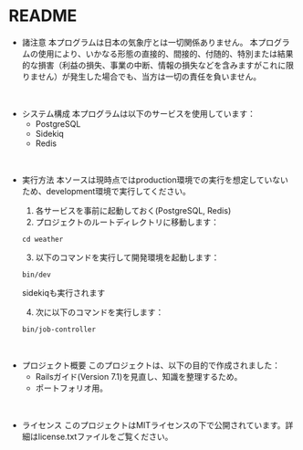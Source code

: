 # README

* 諸注意
本プログラムは日本の気象庁とは一切関係ありません。
本プログラムの使用により、いかなる形態の直接的、間接的、付随的、特別または結果的な損害（利益の損失、事業の中断、情報の損失などを含みますがこれに限りません）が発生した場合でも、当方は一切の責任を負いません。
<br>

* システム構成
本プログラムは以下のサービスを使用しています：
	 * PostgreSQL
  * Sidekiq
  * Redis
<br>

* 実行方法
本ソースは現時点ではproduction環境での実行を想定していないため、development環境で実行してください。
  1. 各サービスを事前に起動しておく(PostgreSQL, Redis)
  2. プロジェクトのルートディレクトリに移動します：

    ```
    cd weather
    ```

  3. 以下のコマンドを実行して開発環境を起動します：

    ```
    bin/dev
    ```
    sidekiqも実行されます

  4. 次に以下のコマンドを実行します：

    ```
    bin/job-controller
    ```
<br>

* プロジェクト概要
このプロジェクトは、以下の目的で作成されました：
  * Railsガイド(Version 7.1)を見直し、知識を整理するため。
  * ポートフォリオ用。
<br>

* ライセンス
このプロジェクトはMITライセンスの下で公開されています。詳細はlicense.txtファイルをご覧ください。
